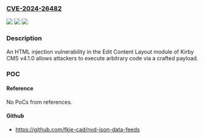 ### [CVE-2024-26482](https://cve.mitre.org/cgi-bin/cvename.cgi?name=CVE-2024-26482)
![](https://img.shields.io/static/v1?label=Product&message=n%2Fa&color=blue)
![](https://img.shields.io/static/v1?label=Version&message=n%2Fa&color=blue)
![](https://img.shields.io/static/v1?label=Vulnerability&message=n%2Fa&color=brighgreen)

### Description

An HTML injection vulnerability in the Edit Content Layout module of Kirby CMS v4.1.0 allows attackers to execute arbitrary code via a crafted payload.

### POC

#### Reference
No PoCs from references.

#### Github
- https://github.com/fkie-cad/nvd-json-data-feeds

